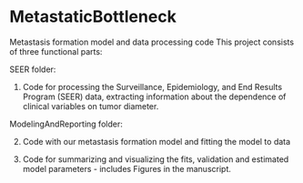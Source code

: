 # MetastaticBottleneck
Metastasis formation model and data processing code
This project consists of three functional parts:

SEER folder: 

1) Code for processing the Surveillance, Epidemiology, and End Results Program (SEER) data, extracting information about the dependence of clinical variables on tumor diameter.

ModelingAndReporting folder:

2) Code with our metastasis formation model and fitting the model to data

3) Code for summarizing and visualizing the fits, validation and estimated model parameters - includes Figures in the manuscript.
